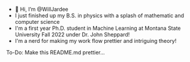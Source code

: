 - 👋 Hi, I’m @WillJardee
- I just finished up my B.S. in physics with a splash of mathematic and computer science
- I'm a first year Ph.D. student in Machine Learning at Montana State University Fall 2022 under Dr. John Sheppard!
- I'm a nerd for making my work flow prettier and intriguing theory!

To-Do: Make this README.md prettier...


<!---
WillJardee/WillJardee is a ✨ special ✨ repository because its `README.md` (this file) appears on your GitHub profile.
You can click the Preview link to take a look at your changes.
--->
